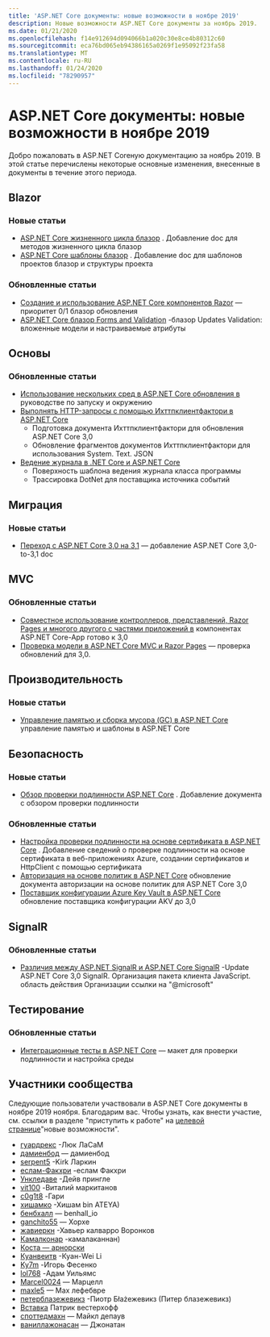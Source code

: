 ```yaml
---
title: 'ASP.NET Core документы: новые возможности в ноябре 2019'
description: Новые возможности ASP.NET Core документы за ноябрь 2019.
ms.date: 01/21/2020
ms.openlocfilehash: f14e912694d094066b1a020c30e8ce4b80312c60
ms.sourcegitcommit: eca76bd065eb94386165a0269f1e95092f23fa58
ms.translationtype: MT
ms.contentlocale: ru-RU
ms.lasthandoff: 01/24/2020
ms.locfileid: "78290957"
---
```

# <a name="aspnet-core-docs-whats-new-for-november-2019"></a>ASP.NET Core документы: новые возможности в ноябре 2019

Добро пожаловать в ASP.NET Coreную документацию за ноябрь 2019. В этой статье перечислены некоторые основные изменения, внесенные в документы в течение этого периода.

## <a name="blazor"></a>Blazor

### <a name="new-articles"></a>Новые статьи

- [ASP.NET Core жизненного цикла блазор](../blazor/lifecycle.md) . Добавление doc для методов жизненного цикла блазор
- [ASP.NET Core шаблоны блазор](../blazor/templates.md) . Добавление doc для шаблонов проектов блазор и структуры проекта

### <a name="updated-articles"></a>Обновленные статьи

- [Создание и использование ASP.NET Core компонентов Razor](../blazor/components.md) — приоритет 0/1 блазор обновления
- [ASP.NET Core блазор Forms and Validation](../blazor/forms-validation.md) -блазор Updates Validation: вложенные модели и настраиваемые атрибуты

## <a name="fundamentals"></a>Основы

### <a name="updated-articles"></a>Обновленные статьи

- [Использование нескольких сред в ASP.NET Core обновления в](../fundamentals/environments.md) руководстве по запуску и окружению
- [Выполнять HTTP-запросы с помощью Ихттпклиентфактори в ASP.NET Core](../fundamentals/http-requests.md)
  - Подготовка документа Ихттпклиентфактори для обновления ASP.NET Core 3,0
  - Обновление фрагментов документов Ихттпклиентфактори для использования System. Text. JSON
- [Ведение журнала в .NET Core и ASP.NET Core](../fundamentals/logging/index.md)
  - Поверхность шаблона ведения журнала класса программы
  - Трассировка DotNet для поставщика источника событий

## <a name="migration"></a>Миграция

### <a name="new-articles"></a>Новые статьи

- [Переход с ASP.NET Core 3,0 на 3,1](../migration/30-to-31.md) — добавление ASP.NET Core 3,0-to-3,1 doc

## <a name="mvc"></a>MVC

### <a name="updated-articles"></a>Обновленные статьи

- [Совместное использование контроллеров, представлений, Razor Pages и многого другого с частями приложений в](../mvc/advanced/app-parts.md) компонентах ASP.NET Core-App готово к 3,0
- [Проверка модели в ASP.NET Core MVC и Razor Pages](../mvc/models/validation.md) — проверка обновлений для 3,0.

## <a name="performance"></a>Производительность

### <a name="new-articles"></a>Новые статьи

- [Управление памятью и сборка мусора (GC) в ASP.NET Core](../performance/memory.md) управление памятью и шаблоны в ASP.NET Core

## <a name="security"></a>Безопасность

### <a name="new-articles"></a>Новые статьи

- [Обзор проверки подлинности ASP.NET Core](../security/authentication/index.md) . Добавление документа с обзором проверки подлинности

### <a name="updated-articles"></a>Обновленные статьи

- [Настройка проверки подлинности на основе сертификата в ASP.NET Core](../security/authentication/certauth.md) . Добавление сведений о проверке подлинности на основе сертификата в веб-приложениях Azure, создании сертификатов и HttpClient с помощью сертификата
- [Авторизация на основе политик в ASP.NET Core](../security/authorization/policies.md) обновление документа авторизации на основе политик для ASP.NET Core 3,0
- [Поставщик конфигурации Azure Key Vault в ASP.NET Core](../security/key-vault-configuration.md) обновление поставщика конфигурации AKV до 3,0

## <a name="signalr"></a>SignalR

### <a name="updated-articles"></a>Обновленные статьи

- [Различия между ASP.NET SignalR и ASP.NET Core SignalR](../signalr/version-differences.md) -Update ASP.NET Core 3,0 SignalR. Организация пакета клиента JavaScript. область действия Организации ссылки на "@microsoft"

## <a name="testing"></a>Тестирование

### <a name="updated-articles"></a>Обновленные статьи

- [Интеграционные тесты в ASP.NET Core](../test/integration-tests.md) — макет для проверки подлинности и настройка среды

## <a name="community-contributors"></a>Участники сообщества

Следующие пользователи участвовали в ASP.NET Core документы в ноябре 2019 ноября. Благодарим вас. Чтобы узнать, как внести участие, см. ссылки в разделе "приступить к работе" на [целевой странице](index.yml)"новые возможности".

- [гуардрекс](https://github.com/guardrex) -Люк ЛаСаМ
- [дамиенбод](https://github.com/damienbod) — дамиенбод
- [serpent5](https://github.com/serpent5) -Kirk Ларкин
- [еслам-Факхри](https://github.com/eslam-fakhry) -еслам Факхри
- [Ункледаве](https://github.com/UncleDave) -Дейв прингле
- [vit100](https://github.com/vit100) -Виталий маркитанов
- [c0g1t8](https://github.com/c0g1t8) -Гари
- [хишамко](https://github.com/hishamco) -Хишам bin ATEYA)
- [бенбхалл](https://github.com/benbhall) — benhall_io
- [ganchito55](https://github.com/ganchito55) — Хорхе
- [жавиеркн](https://github.com/javiercn) -Хавьер калварро Воронков
- [Камалконар](https://github.com/Kamalkonar) -камалаканнан)
- [Коста — арнорски](https://github.com/kosta-arnorsky) 
- [Куанвеитв](https://github.com/KuanWeiTW) -Куан-Wei Li
- [Ky7m](https://github.com/Ky7m) -Игорь Фесенко
- [lol768](https://github.com/lol768) -Адам Уильямс
- [Marcel0024](https://github.com/Marcel0024) — Марцелл
- [maxle5](https://github.com/maxle5) — Max лефебвре
- [петерблазежевикз](https://github.com/peterblazejewicz) -Пиотр Бłаżежевикз (Питер блазежевикз)
- [Вставка](https://github.com/poke) Патрик вестерхофф
- [споттедмахн](https://github.com/spottedmahn) — Майкл депаув
- [ваниллажонасан](https://github.com/vanillajonathan) — Джонатан
